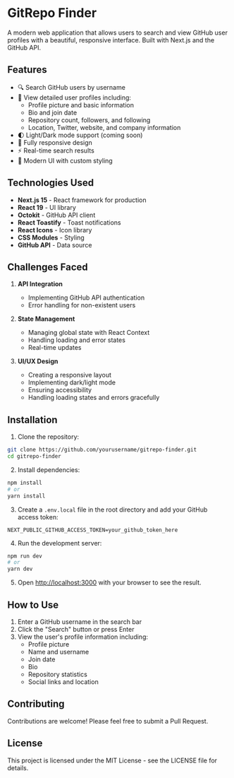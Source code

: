 # GitRepo Finder

A modern web application that allows users to search and view GitHub user profiles with a beautiful, responsive interface. Built with Next.js and the GitHub API.

## Features

- 🔍 Search GitHub users by username
- 👤 View detailed user profiles including:
  - Profile picture and basic information
  - Bio and join date
  - Repository count, followers, and following
  - Location, Twitter, website, and company information
- 🌓 Light/Dark mode support (coming soon)
- 📱 Fully responsive design
- ⚡ Real-time search results
- 🎨 Modern UI with custom styling

## Technologies Used

- **Next.js 15** - React framework for production
- **React 19** - UI library
- **Octokit** - GitHub API client
- **React Toastify** - Toast notifications
- **React Icons** - Icon library
- **CSS Modules** - Styling
- **GitHub API** - Data source

## Challenges Faced

1. **API Integration**

   - Implementing GitHub API authentication
   - Error handling for non-existent users

2. **State Management**

   - Managing global state with React Context
   - Handling loading and error states
   - Real-time updates

3. **UI/UX Design**
   - Creating a responsive layout
   - Implementing dark/light mode
   - Ensuring accessibility
   - Handling loading states and errors gracefully

## Installation

1. Clone the repository:

```bash
git clone https://github.com/yourusername/gitrepo-finder.git
cd gitrepo-finder
```

2. Install dependencies:

```bash
npm install
# or
yarn install
```

3. Create a `.env.local` file in the root directory and add your GitHub access token:

```env
NEXT_PUBLIC_GITHUB_ACCESS_TOKEN=your_github_token_here
```

4. Run the development server:

```bash
npm run dev
# or
yarn dev
```

5. Open [http://localhost:3000](http://localhost:3000) with your browser to see the result.

## How to Use

1. Enter a GitHub username in the search bar
2. Click the "Search" button or press Enter
3. View the user's profile information including:
   - Profile picture
   - Name and username
   - Join date
   - Bio
   - Repository statistics
   - Social links and location

## Contributing

Contributions are welcome! Please feel free to submit a Pull Request.

## License

This project is licensed under the MIT License - see the LICENSE file for details.
